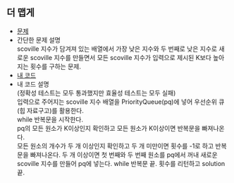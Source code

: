 ## 더 맵게
* [문제](https://programmers.co.kr/learn/courses/30/lessons/42626)  
* 간단한 문제 설명  
    scoville 지수가 담겨져 있는 배열에서 가장 낮은 지수와 두 번째로 낮은 지수로 새로운 scoville 지수를 만들면서 모든 scoville 지수가 입력으로 제시된 K보다 높아지는 횟수를 구하는 문제.
* [내 코드](more_spice.java)  
* 내 코드 설명  
    (정확성 테스트는 모두 통과했지만 효율성 테스트는 모두 실패)  
    입력으로 주어지는 scoville 지수 배열을 PriorityQueue(pq)에 넣어 우선순위 큐(힙 자료구고)를 활용한다.  
    while 반복문을 시작한다.  
    pq의 모든 원소가 K이상인지 확인하고 모든 원소가 K이상이면 반복문을 빠져나온다.  
    모든 원소의 개수가 두 개 이상인지 확인하고 두 개 미만이면 횟수를 -1로 하고 반복문을 빠져나온다.
    두 개 이상이면 첫 번째와 두 번째 원소를 pq에서 꺼내 새로운 scoville 지수를 만들어 pq에 넣는다.
    while 반복문 끝.
    횟수를 리턴하고 solution 끝.  

